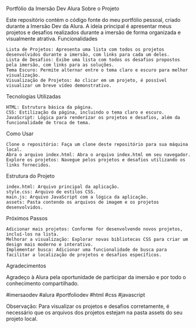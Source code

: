 Portfólio da Imersão Dev Alura
Sobre o Projeto

Este repositório contém o código fonte do meu portfólio pessoal, criado durante a Imersão Dev da Alura. A ideia principal é apresentar meus projetos e desafios realizados durante a imersão de forma organizada e visualmente atrativa.
Funcionalidades

    Lista de Projetos: Apresenta uma lista com todos os projetos desenvolvidos durante a imersão, com links para cada um deles.
    Lista de Desafios: Exibe uma lista com todos os desafios propostos pela imersão, com links para as soluções.
    Tema Escuro: Permite alternar entre o tema claro e escuro para melhor visualização.
    Visualização de Projetos: Ao clicar em um projeto, é possível visualizar um breve vídeo demonstrativo.

Tecnologias Utilizadas

    HTML: Estrutura básica da página.
    CSS: Estilização da página, incluindo o tema claro e escuro.
    JavaScript: Lógica para renderizar os projetos e desafios, além da funcionalidade de troca de tema.

Como Usar

    Clone o repositório: Faça um clone deste repositório para sua máquina local.
    Abra o arquivo index.html: Abra o arquivo index.html em seu navegador.
    Explore os projetos: Navegue pelos projetos e desafios utilizando os links fornecidos.

Estrutura do Projeto

    index.html: Arquivo principal da aplicação.
    style.css: Arquivo de estilos CSS.
    main.js: Arquivo JavaScript com a lógica da aplicação.
    assets: Pasta contendo os arquivos de imagem e os projetos desenvolvidos.

Próximos Passos

    Adicionar mais projetos: Conforme for desenvolvendo novos projetos, incluí-los na lista.
    Melhorar a visualização: Explorar novas bibliotecas CSS para criar um design mais moderno e interativo.
    Implementar busca: Adicionar uma funcionalidade de busca para facilitar a localização de projetos e desafios específicos.

Agradecimentos

Agradeço à Alura pela oportunidade de participar da imersão e por todo o conhecimento compartilhado.

#imersaodev #alura #portfoliodev #html #css #javascript

Observação: Para visualizar os projetos e desafios corretamente, é necessário que os arquivos dos projetos estejam na pasta assets do seu projeto local.